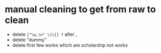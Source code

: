 # manual cleaning to get from raw to clean
- delete `[^\w,\n" \(\[] ?` after ,
- delete "dummy"
- delete first few works which are scholarship not works